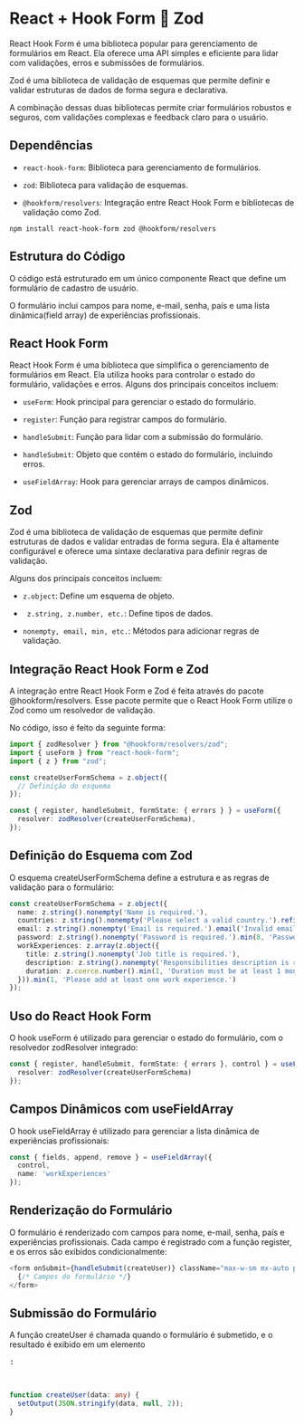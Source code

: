 # React + Hook Form 🤝 Zod

React Hook Form é uma biblioteca popular para gerenciamento de formulários em React. Ela oferece uma API simples e eficiente para lidar com validações, erros e submissões de formulários. 

Zod é uma biblioteca de validação de esquemas que permite definir e validar estruturas de dados de forma segura e declarativa.

A combinação dessas duas bibliotecas permite criar formulários robustos e seguros, com validações complexas e feedback claro para o usuário.

## Dependências

 - `react-hook-form`: Biblioteca para gerenciamento de formulários.

 - `zod`: Biblioteca para validação de esquemas.

 - `@hookform/resolvers`: Integração entre React Hook Form e bibliotecas de validação como Zod.

```
npm install react-hook-form zod @hookform/resolvers
```
## Estrutura do Código

O código está estruturado em um único componente React que define um formulário de cadastro de usuário. 

O formulário inclui campos para nome, e-mail, senha, país e uma lista dinâmica(field array) de experiências profissionais.

## React Hook Form
React Hook Form é uma biblioteca que simplifica o gerenciamento de formulários em React. Ela utiliza hooks para controlar o estado do formulário, validações e erros. Alguns dos principais conceitos incluem:

 - `useForm`: Hook principal para gerenciar o estado do formulário.

 - `register`: Função para registrar campos do formulário.

 - `handleSubmit`: Função para lidar com a submissão do formulário.

 - `handleSubmit`: Objeto que contém o estado do formulário, incluindo erros.

 - `useFieldArray`: Hook para gerenciar arrays de campos dinâmicos.

## Zod
Zod é uma biblioteca de validação de esquemas que permite definir estruturas de dados e validar entradas de forma segura. Ela é altamente configurável e oferece uma sintaxe declarativa para definir regras de validação.

Alguns dos principais conceitos incluem:

- `z.object`: Define um esquema de objeto.

- ` z.string, z.number, etc.`: Define tipos de dados.

- `nonempty, email, min, etc.`: Métodos para adicionar regras de validação.

## Integração React Hook Form e Zod
A integração entre React Hook Form e Zod é feita através do pacote @hookform/resolvers. Esse pacote permite que o React Hook Form utilize o Zod como um resolvedor de validação.

No código, isso é feito da seguinte forma:

```ts
import { zodResolver } from "@hookform/resolvers/zod";
import { useForm } from "react-hook-form";
import { z } from "zod";

const createUserFormSchema = z.object({
  // Definição do esquema
});

const { register, handleSubmit, formState: { errors } } = useForm({
  resolver: zodResolver(createUserFormSchema),
});
```

## Definição do Esquema com Zod
O esquema createUserFormSchema define a estrutura e as regras de validação para o formulário:

```ts
const createUserFormSchema = z.object({
  name: z.string().nonempty('Name is required.'),
  countries: z.string().nonempty('Please select a valid country.').refine(value => value !== '', 'Please select a valid country.'),
  email: z.string().nonempty('Email is required.').email('Invalid email format.'),
  password: z.string().nonempty('Password is required.').min(8, 'Password must be at least 8 characters long.'),
  workExperiences: z.array(z.object({
    title: z.string().nonempty('Job title is required.'),
    description: z.string().nonempty('Responsibilities description is required.'),
    duration: z.coerce.number().min(1, 'Duration must be at least 1 month.')
  })).min(1, 'Please add at least one work experience.')
});
```

## Uso do React Hook Form
O hook useForm é utilizado para gerenciar o estado do formulário, com o resolvedor zodResolver integrado:

```ts
const { register, handleSubmit, formState: { errors }, control } = useForm<CreateUserFormData>({
  resolver: zodResolver(createUserFormSchema)
});
```

## Campos Dinâmicos com useFieldArray
O hook useFieldArray é utilizado para gerenciar a lista dinâmica de experiências profissionais:

```ts
const { fields, append, remove } = useFieldArray({
  control,
  name: 'workExperiences'
});
```

## Renderização do Formulário
O formulário é renderizado com campos para nome, e-mail, senha, país e experiências profissionais. Cada campo é registrado com a função register, e os erros são exibidos condicionalmente:

```ts
<form onSubmit={handleSubmit(createUser)} className="max-w-sm mx-auto p-6">
  {/* Campos do formulário */}
</form>
```

## Submissão do Formulário
A função createUser é chamada quando o formulário é submetido, e o resultado é exibido em um elemento <pre>:


```ts
function createUser(data: any) {
  setOutput(JSON.stringify(data, null, 2));
}
```



